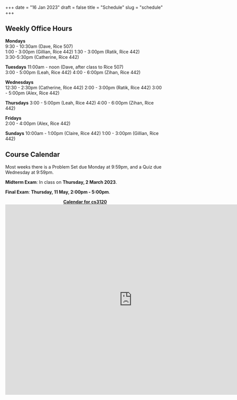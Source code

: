 +++
date = "16 Jan 2023"
draft = false
title = "Schedule"
slug = "schedule"
+++

## Weekly Office Hours

**Mondays**  
9:30 - 10:30am (Dave, Rice 507)  
1:00 - 3:00pm (Gillian, Rice 442)
1:30 - 3:00pm (Ratik, Rice 442)  
3:30-5:30pm (Catherine, Rice 442)  

**Tuesdays**
11:00am - noon (Dave, after class to Rice 507)  
3:00 - 5:00pm (Leah, Rice 442)
4:00 - 6:00pm (Zihan, Rice 442)

**Wednesdays**  
12:30 - 2:30pm (Catherine, Rice 442)
2:00 - 3:00pm (Ratik, Rice 442)
3:00 - 5:00pm (Alex, Rice 442)

**Thursdays**
3:00 - 5:00pm (Leah, Rice 442)
4:00 - 6:00pm (Zihan, Rice 442)

**Fridays**  
2:00 - 4:00pm (Alex, Rice 442)

**Sundays**
10:00am - 1:00pm (Claire, Rice 442)
1:00 - 3:00pm (Gillian, Rice 442)

## Course Calendar

Most weeks there is a Problem Set due Monday at 9:59pm, and a Quiz due Wednesday at 9:59pm.

**Midterm Exam**: In class on **Thursday, 2 March 2023**.

**Final Exam**: **Thursday, 11 May, 2:00pm - 5:00pm**.

   <center>
<a href="https://calendar.google.com/calendar/embed?src=d2af9055ec4c15b05e185e3b6e80a786ea2202dddcea9f48a3dd60604348b9a1%40group.calendar.google.com&ctz=America%2FNew_York">
<b>Calendar for cs3120</b></a>
   </center>

<center>
<iframe src="https://calendar.google.com/calendar/embed?src=d2af9055ec4c15b05e185e3b6e80a786ea2202dddcea9f48a3dd60604348b9a1%40group.calendar.google.com&ctz=America%2FNew_York" style="border: 0" width="800" height="600" frameborder="0" scrolling="no"></iframe>
</center>



   




